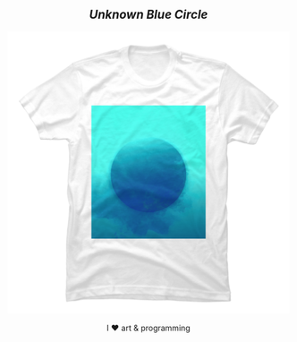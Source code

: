 <h2 align="center"><i>Unknown Blue Circle</i></h2>
<p align="center">  
  <a href="https://www.designbyhumans.com/shop/t-shirt/men/unknown-blue-circle/1293905/">  
       <img src="https://github.com/junwatu/junwatu/raw/master/kaosku.png" alt="wanna buy me a coffee? :)"/>
  </a>
</p>

<p align="center">I ❤️ art & programming</p>

